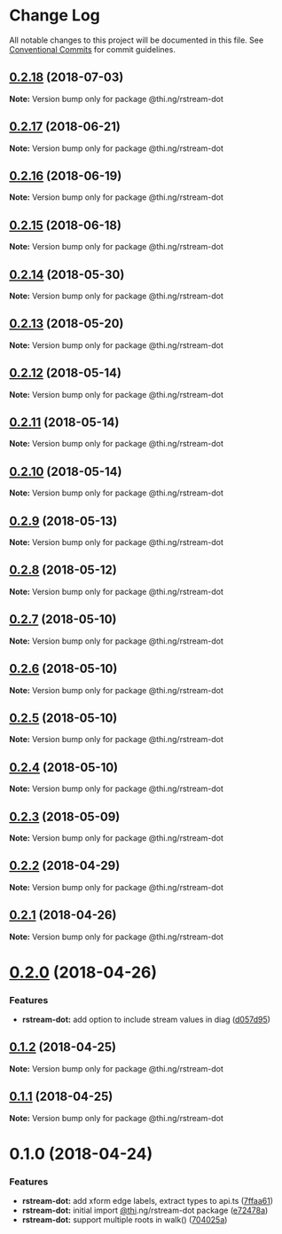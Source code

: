 # Change Log

All notable changes to this project will be documented in this file.
See [Conventional Commits](https://conventionalcommits.org) for commit guidelines.

<a name="0.2.18"></a>
## [0.2.18](https://github.com/thi-ng/umbrella/compare/@thi.ng/rstream-dot@0.2.17...@thi.ng/rstream-dot@0.2.18) (2018-07-03)




**Note:** Version bump only for package @thi.ng/rstream-dot

<a name="0.2.17"></a>
## [0.2.17](https://github.com/thi-ng/umbrella/compare/@thi.ng/rstream-dot@0.2.16...@thi.ng/rstream-dot@0.2.17) (2018-06-21)




**Note:** Version bump only for package @thi.ng/rstream-dot

<a name="0.2.16"></a>
## [0.2.16](https://github.com/thi-ng/umbrella/compare/@thi.ng/rstream-dot@0.2.15...@thi.ng/rstream-dot@0.2.16) (2018-06-19)




**Note:** Version bump only for package @thi.ng/rstream-dot

<a name="0.2.15"></a>
## [0.2.15](https://github.com/thi-ng/umbrella/compare/@thi.ng/rstream-dot@0.2.14...@thi.ng/rstream-dot@0.2.15) (2018-06-18)




**Note:** Version bump only for package @thi.ng/rstream-dot

<a name="0.2.14"></a>
## [0.2.14](https://github.com/thi-ng/umbrella/compare/@thi.ng/rstream-dot@0.2.13...@thi.ng/rstream-dot@0.2.14) (2018-05-30)




**Note:** Version bump only for package @thi.ng/rstream-dot

<a name="0.2.13"></a>
## [0.2.13](https://github.com/thi-ng/umbrella/compare/@thi.ng/rstream-dot@0.2.12...@thi.ng/rstream-dot@0.2.13) (2018-05-20)




**Note:** Version bump only for package @thi.ng/rstream-dot

<a name="0.2.12"></a>
## [0.2.12](https://github.com/thi-ng/umbrella/compare/@thi.ng/rstream-dot@0.2.11...@thi.ng/rstream-dot@0.2.12) (2018-05-14)




**Note:** Version bump only for package @thi.ng/rstream-dot

<a name="0.2.11"></a>
## [0.2.11](https://github.com/thi-ng/umbrella/compare/@thi.ng/rstream-dot@0.2.10...@thi.ng/rstream-dot@0.2.11) (2018-05-14)




**Note:** Version bump only for package @thi.ng/rstream-dot

<a name="0.2.10"></a>
## [0.2.10](https://github.com/thi-ng/umbrella/compare/@thi.ng/rstream-dot@0.2.9...@thi.ng/rstream-dot@0.2.10) (2018-05-14)




**Note:** Version bump only for package @thi.ng/rstream-dot

<a name="0.2.9"></a>
## [0.2.9](https://github.com/thi-ng/umbrella/compare/@thi.ng/rstream-dot@0.2.8...@thi.ng/rstream-dot@0.2.9) (2018-05-13)




**Note:** Version bump only for package @thi.ng/rstream-dot

<a name="0.2.8"></a>
## [0.2.8](https://github.com/thi-ng/umbrella/compare/@thi.ng/rstream-dot@0.2.7...@thi.ng/rstream-dot@0.2.8) (2018-05-12)




**Note:** Version bump only for package @thi.ng/rstream-dot

<a name="0.2.7"></a>
## [0.2.7](https://github.com/thi-ng/umbrella/compare/@thi.ng/rstream-dot@0.2.6...@thi.ng/rstream-dot@0.2.7) (2018-05-10)




**Note:** Version bump only for package @thi.ng/rstream-dot

<a name="0.2.6"></a>
## [0.2.6](https://github.com/thi-ng/umbrella/compare/@thi.ng/rstream-dot@0.2.5...@thi.ng/rstream-dot@0.2.6) (2018-05-10)




**Note:** Version bump only for package @thi.ng/rstream-dot

<a name="0.2.5"></a>
## [0.2.5](https://github.com/thi-ng/umbrella/compare/@thi.ng/rstream-dot@0.2.4...@thi.ng/rstream-dot@0.2.5) (2018-05-10)




**Note:** Version bump only for package @thi.ng/rstream-dot

<a name="0.2.4"></a>
## [0.2.4](https://github.com/thi-ng/umbrella/compare/@thi.ng/rstream-dot@0.2.3...@thi.ng/rstream-dot@0.2.4) (2018-05-10)




**Note:** Version bump only for package @thi.ng/rstream-dot

<a name="0.2.3"></a>
## [0.2.3](https://github.com/thi-ng/umbrella/compare/@thi.ng/rstream-dot@0.2.2...@thi.ng/rstream-dot@0.2.3) (2018-05-09)




**Note:** Version bump only for package @thi.ng/rstream-dot

<a name="0.2.2"></a>
## [0.2.2](https://github.com/thi-ng/umbrella/compare/@thi.ng/rstream-dot@0.2.1...@thi.ng/rstream-dot@0.2.2) (2018-04-29)




**Note:** Version bump only for package @thi.ng/rstream-dot

<a name="0.2.1"></a>
## [0.2.1](https://github.com/thi-ng/umbrella/compare/@thi.ng/rstream-dot@0.2.0...@thi.ng/rstream-dot@0.2.1) (2018-04-26)




**Note:** Version bump only for package @thi.ng/rstream-dot

<a name="0.2.0"></a>
# [0.2.0](https://github.com/thi-ng/umbrella/compare/@thi.ng/rstream-dot@0.1.2...@thi.ng/rstream-dot@0.2.0) (2018-04-26)


### Features

* **rstream-dot:** add option to include stream values in diag ([d057d95](https://github.com/thi-ng/umbrella/commit/d057d95))




<a name="0.1.2"></a>
## [0.1.2](https://github.com/thi-ng/umbrella/compare/@thi.ng/rstream-dot@0.1.1...@thi.ng/rstream-dot@0.1.2) (2018-04-25)




**Note:** Version bump only for package @thi.ng/rstream-dot

<a name="0.1.1"></a>
## [0.1.1](https://github.com/thi-ng/umbrella/compare/@thi.ng/rstream-dot@0.1.0...@thi.ng/rstream-dot@0.1.1) (2018-04-25)




**Note:** Version bump only for package @thi.ng/rstream-dot

<a name="0.1.0"></a>
# 0.1.0 (2018-04-24)


### Features

* **rstream-dot:** add xform edge labels, extract types to api.ts ([7ffaa61](https://github.com/thi-ng/umbrella/commit/7ffaa61))
* **rstream-dot:** initial import [@thi](https://github.com/thi).ng/rstream-dot package ([e72478a](https://github.com/thi-ng/umbrella/commit/e72478a))
* **rstream-dot:** support multiple roots in walk() ([704025a](https://github.com/thi-ng/umbrella/commit/704025a))
